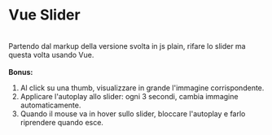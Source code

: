 <h1>Vue Slider</h1><br>
Partendo dal markup della versione svolta in js plain, rifare lo slider ma questa volta usando Vue.<br>
<br>
<strong>Bonus:</strong>
<ol>
<li>Al click su una thumb, visualizzare in grande l'immagine corrispondente.</li>
<li>Applicare l'autoplay allo slider: ogni 3 secondi, cambia immagine automaticamente.</li>
<li>Quando il mouse va in hover sullo slider, bloccare l'autoplay e farlo riprendere quando esce.</li>